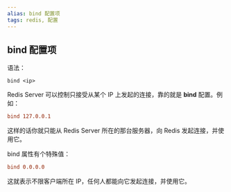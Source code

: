 ```yaml
---
alias: bind 配置项
tags: redis, 配置
---
```


## bind 配置项

语法：

```
bind <ip>
```

Redis Server 可以控制只接受从某个 IP 上发起的连接，靠的就是 **bind** 配置。例如：

```conf
bind 127.0.0.1
```

这样的话你就只能从 Redis Server 所在的那台服务器，向 Redis 发起连接，并使用它。

bind 属性有个特殊值：

```conf
bind 0.0.0.0
```

这就表示不限客户端所在 IP，任何人都能向它发起连接，并使用它。

